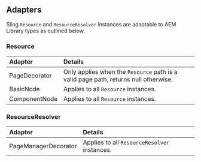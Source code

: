 ## Adapters

Sling `Resource` and `ResourceResolver` instances are adaptable to AEM Library types as outlined below.

### Resource

Adapter | Details
:-------|:-----
PageDecorator | Only applies when the `Resource` path is a valid page path, returns null otherwise.
BasicNode | Applies to all `Resource` instances.
ComponentNode | Applies to all `Resource` instances.

### ResourceResolver

Adapter | Details
:-------|:-----
PageManagerDecorator | Applies to all `ResourceResolver` instances.